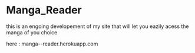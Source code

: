 # Manga_Reader

this is an engoing developement of my site that will let you eazily acess the manga of you choice

here : manga--reader.herokuapp.com
